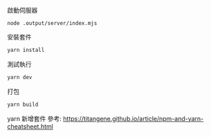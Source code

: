 啟動伺服器
```
node .output/server/index.mjs
```

安裝套件
```bash
yarn install
```

測試執行
```bash
yarn dev
```

打包
```bash
yarn build
```

yarn 新增套件
參考: https://titangene.github.io/article/npm-and-yarn-cheatsheet.html